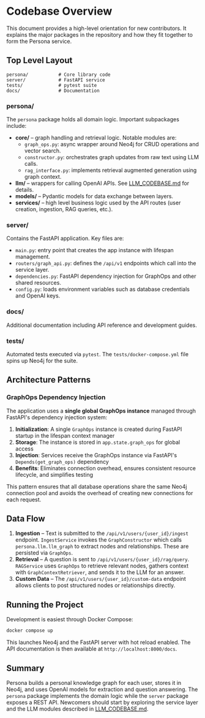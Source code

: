 # Codebase Overview

This document provides a high-level orientation for new contributors. It explains the major packages in the repository and how they fit together to form the Persona service.

## Top Level Layout

```
persona/           # Core library code
server/            # FastAPI service
tests/             # pytest suite
docs/              # Documentation
```

### persona/

The `persona` package holds all domain logic. Important subpackages include:

- **core/** – graph handling and retrieval logic. Notable modules are:
  - `graph_ops.py`: async wrapper around Neo4j for CRUD operations and vector search.
  - `constructor.py`: orchestrates graph updates from raw text using LLM calls.
  - `rag_interface.py`: implements retrieval augmented generation using graph context.
- **llm/** – wrappers for calling OpenAI APIs. See [LLM_CODEBASE.md](LLM_CODEBASE.md) for details.
- **models/** – Pydantic models for data exchange between layers.
- **services/** – high level business logic used by the API routes (user creation, ingestion, RAG queries, etc.).

### server/

Contains the FastAPI application. Key files are:

- `main.py`: entry point that creates the app instance with lifespan management.
- `routers/graph_api.py`: defines the `/api/v1` endpoints which call into the service layer.
- `dependencies.py`: FastAPI dependency injection for GraphOps and other shared resources.
- `config.py`: loads environment variables such as database credentials and OpenAI keys.

### docs/

Additional documentation including API reference and development guides.

### tests/

Automated tests executed via `pytest`. The `tests/docker-compose.yml` file spins up Neo4j for the suite.

## Architecture Patterns

### GraphOps Dependency Injection

The application uses a **single global GraphOps instance** managed through FastAPI's dependency injection system:

1. **Initialization**: A single `GraphOps` instance is created during FastAPI startup in the lifespan context manager
2. **Storage**: The instance is stored in `app.state.graph_ops` for global access
3. **Injection**: Services receive the GraphOps instance via FastAPI's `Depends(get_graph_ops)` dependency
4. **Benefits**: Eliminates connection overhead, ensures consistent resource lifecycle, and simplifies testing

This pattern ensures that all database operations share the same Neo4j connection pool and avoids the overhead of creating new connections for each request.

## Data Flow

1. **Ingestion** – Text is submitted to the `/api/v1/users/{user_id}/ingest` endpoint. `IngestService` invokes the `GraphConstructor` which calls `persona.llm.llm_graph` to extract nodes and relationships. These are persisted via `GraphOps`.
2. **Retrieval** – A question is sent to `/api/v1/users/{user_id}/rag/query`. `RAGService` uses `GraphOps` to retrieve relevant nodes, gathers context with `GraphContextRetriever`, and sends it to the LLM for an answer.
3. **Custom Data** – The `/api/v1/users/{user_id}/custom-data` endpoint allows clients to post structured nodes or relationships directly.

## Running the Project

Development is easiest through Docker Compose:

```bash
docker compose up
```

This launches Neo4j and the FastAPI server with hot reload enabled. The API documentation is then available at `http://localhost:8000/docs`.

## Summary

Persona builds a personal knowledge graph for each user, stores it in Neo4j, and uses OpenAI models for extraction and question answering. The `persona` package implements the domain logic while the `server` package exposes a REST API. Newcomers should start by exploring the service layer and the LLM modules described in [LLM_CODEBASE.md](LLM_CODEBASE.md).


